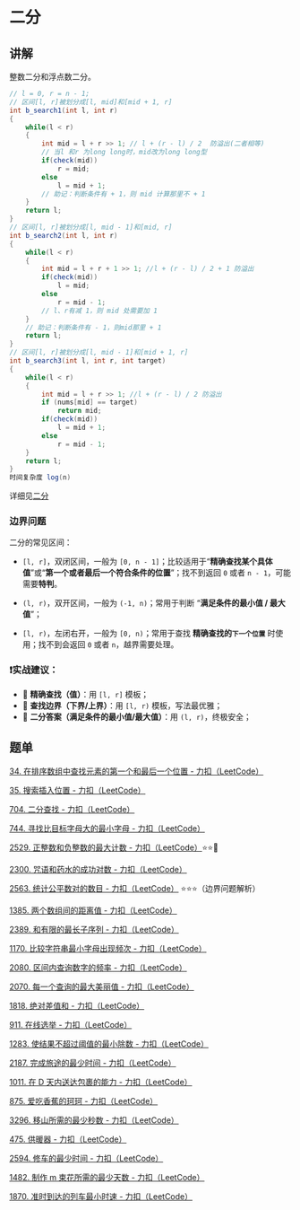 # 二分

## 讲解

整数二分和浮点数二分。

```java
// l = 0, r = n - 1;
// 区间[l, r]被划分成[l, mid]和[mid + 1, r]
int b_search1(int l, int r)
{
    while(l < r)
    {
        int mid = l + r >> 1; // l + (r - l) / 2  防溢出(二者相等)
        // 当l 和r 为long long时，mid改为long long型
        if(check(mid))
            r = mid;
        else
            l = mid + 1;
        // 助记：判断条件有 + 1，则 mid 计算那里不 + 1
    }
    return l;
}
// 区间[l, r]被划分成[l, mid - 1]和[mid, r]
int b_search2(int l, int r)
{
    while(l < r)
    {
        int mid = l + r + 1 >> 1; //l + (r - l) / 2 + 1 防溢出
        if(check(mid)) 
            l = mid;
        else
            r = mid - 1;
       	// l、r有减 1，则 mid 处需要加 1
    }
    // 助记：判断条件有 - 1，则mid那里 + 1
    return l;
}
// 区间[l, r]被划分成[l, mid - 1]和[mid + 1, r]
int b_search3(int l, int r, int target)
{
    while(l < r)
    {
        int mid = l + r >> 1; //l + (r - l) / 2 防溢出
        if (nums[mid] == target)
            return mid;
        if(check(mid))
            l = mid + 1;
        else
            r = mid - 1;
    }
    return l;
}
时间复杂度 log(n)
```

详细见[二分](https://github.com/hdwan/algorithms/blob/main/%E5%9F%BA%E7%A1%80%E7%AE%97%E6%B3%95/%E4%BA%8C%E5%88%86.md)

### 边界问题

二分的常见区间：

- `[l, r]`，双闭区间，一般为 `[0, n - 1]`；比较适用于“**精确查找某个具体值**”或“**第一个或者最后一个符合条件的位置**”；找不到返回 `0` 或者 `n - 1`，可能需要**特判**。

- `(l, r)`，双开区间，一般为 `(-1, n)`；常用于判断 “**满足条件的最小值 / 最大值**”；
- `[l, r)`，左闭右开，一般为 `[0, n)`；常用于查找 **精确查找的`下一个位置`** 时使用；找不到会返回 `0` 或者 `n`，越界需要处理。

### ❗实战建议：

- 📌 **精确查找（值）**：用 `[l, r]` 模板；
- 📌 **查找边界（下界/上界）**：用 `[l, r)` 模板，写法最优雅；
- 📌 **二分答案（满足条件的最小值/最大值）**：用 `(l, r)`，终极安全；

## 题单

[34. 在排序数组中查找元素的第一个和最后一个位置 - 力扣（LeetCode）](https://leetcode.cn/problems/find-first-and-last-position-of-element-in-sorted-array/description/)

[35. 搜索插入位置 - 力扣（LeetCode）](https://leetcode.cn/problems/search-insert-position/description/)

[704. 二分查找 - 力扣（LeetCode）](https://leetcode.cn/problems/binary-search/description/)

[744. 寻找比目标字母大的最小字母 - 力扣（LeetCode）](https://leetcode.cn/problems/find-smallest-letter-greater-than-target/description/)

[2529. 正整数和负整数的最大计数 - 力扣（LeetCode）](https://leetcode.cn/problems/maximum-count-of-positive-integer-and-negative-integer/description/):star::star::star2:

[2300. 咒语和药水的成功对数 - 力扣（LeetCode）](https://leetcode.cn/problems/successful-pairs-of-spells-and-potions/description/)

[2563. 统计公平数对的数目 - 力扣（LeetCode）](https://leetcode.cn/problems/count-the-number-of-fair-pairs/description/) :star::star::star:（边界问题解析）

[1385. 两个数组间的距离值 - 力扣（LeetCode）](https://leetcode.cn/problems/find-the-distance-value-between-two-arrays/description/)

[2389. 和有限的最长子序列 - 力扣（LeetCode）](https://leetcode.cn/problems/longest-subsequence-with-limited-sum/description/)

[1170. 比较字符串最小字母出现频次 - 力扣（LeetCode）](https://leetcode.cn/problems/compare-strings-by-frequency-of-the-smallest-character/description/)

[2080. 区间内查询数字的频率 - 力扣（LeetCode）](https://leetcode.cn/problems/range-frequency-queries/description/)

[2070. 每一个查询的最大美丽值 - 力扣（LeetCode）](https://leetcode.cn/problems/most-beautiful-item-for-each-query/description/)

[1818. 绝对差值和 - 力扣（LeetCode）](https://leetcode.cn/problems/minimum-absolute-sum-difference/description/)

[911. 在线选举 - 力扣（LeetCode）](https://leetcode.cn/problems/online-election/description/)

[1283. 使结果不超过阈值的最小除数 - 力扣（LeetCode）](https://leetcode.cn/problems/find-the-smallest-divisor-given-a-threshold/description/)

[2187. 完成旅途的最少时间 - 力扣（LeetCode）](https://leetcode.cn/problems/minimum-time-to-complete-trips/description/)

[1011. 在 D 天内送达包裹的能力 - 力扣（LeetCode）](https://leetcode.cn/problems/capacity-to-ship-packages-within-d-days/description/)

[875. 爱吃香蕉的珂珂 - 力扣（LeetCode）](https://leetcode.cn/problems/koko-eating-bananas/description/)

[3296. 移山所需的最少秒数 - 力扣（LeetCode）](https://leetcode.cn/problems/minimum-number-of-seconds-to-make-mountain-height-zero/description/)

[475. 供暖器 - 力扣（LeetCode）](https://leetcode.cn/problems/heaters/description/)

[2594. 修车的最少时间 - 力扣（LeetCode）](https://leetcode.cn/problems/minimum-time-to-repair-cars/description/)

[1482. 制作 m 束花所需的最少天数 - 力扣（LeetCode）](https://leetcode.cn/problems/minimum-number-of-days-to-make-m-bouquets/description/)

[1870. 准时到达的列车最小时速 - 力扣（LeetCode）](https://leetcode.cn/problems/minimum-speed-to-arrive-on-time/description/)
